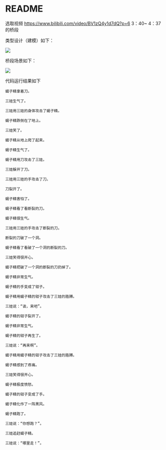 # README

选取视频 https://www.bilibili.com/video/BV1zQ4y1d7dQ?p=6 3：40~ 4：37 的桥段



类型设计（建模）如下：

![](http://www.plantuml.com/plantuml/png/RP2nJiGm38RtF4Kb5XXu1NGSooq8940CYC5jV4b4ubIE8rGXtfrmJKXFejFd-BT__zqb0POSl9eyf3JiqP4PljHGlcH11FdowbJPwB7WYP-4VsK40TMtggDtZ22PiKuVmVi7giCwQeELFMHZAmCPNXgBmFHHYuJOQ4PehpQpLEHCdMwF_Sx9kp2-p6tfaS7f7g6XM8wVBSuQUenwsPJ08MrA2wHJ3tiVAHNFcdKgNOE78dc4VY4Q96GG5wcvnbT7-jnszWvvTHfZz0Wqk7GuTtksZlKUngNubSU_FttzTc4OaTvlrcMg2pUj9bVjwFzwEoITW_y1)

桥段场景如下：

![](http://www.plantuml.com/plantuml/png/jLLTRjf047xtANo1Ng0FLQw24bUAb0Q9k9NwvXH4RA0KYFFJbfz8QLFK9WqA8R70m6Kyk-idhj3PUji9i4QMghuWUtw--MRc6xDrOESAzkjNUuQrR-_QRyqeyA1Vv9zApAkksKHnACeL8xTjvmlAgbv4fmut3Nut-vC3hcD8t-wRd6rHBBrJ5RAkrKaSX4ucYV_NR3vx8GtcSvDLvxpZ60aIcXKcUhZVOmEVF0Ggq_m974sC_JmYxralROFxVM8p_X5DZx6n7LC6KDbL5F5O0wS5xJwq1r5GqRAuRaRZSZf4DAadoToz5gD7rlcQ6giw8ZyLeevmAilccolus5VCQ6nYV0UXismcaAVRKaw2aY-4S_aEST8fmyyXSqvqY-FjAWu6VpSaprpLyZ_pv1VtxBwxcOT-Up0xGnxO9CoBMW5wFgjxnevrO1VooHcaDXHtkX04ggVjWYLrdPmFXM4tSMk8pteOyl-kNOKFvynjg0owdyreguT74rrFr8LhPBMqjsP5t7fFZalSFYp26ceR6j_ehFIrD5QIMQR1faObS51-Zu5PgMEqv7rI8Tx_PPAff5cf1-w0duRyx7DsYUg0keSmlcAbBynfPT1Myf382tM60i-ahhM1rawZQJiAdFXy54-QyMLzq-TKVYkrbRAkAvfUiE8GWHPXZpQcJnRpgHWzP1R2yVVug2P6WqLuICZ65ZxYl-al)



代码运行结果如下

```
蝎子精拿着刀。

三娃生气了。

三娃用三娃的身体攻击了蝎子精。

蝎子精跌倒在了地上。

三娃笑了。

蝎子精从地上爬了起来。

蝎子精生气了。

蝎子精用刀攻击了三娃。

三娃躲开了刀。

三娃用三娃的手攻击了刀。

刀裂开了。

蝎子精害怕了。

蝎子精看了看断裂的刀。

蝎子精很生气。

三娃用三娃的手攻击了断裂的刀。

断裂的刀破了一个洞。

蝎子精看了看破了一个洞的断裂的刀。

三娃笑得很开心。

蝎子精把破了一个洞的断裂的刀扔掉了。

蝎子精非常生气。

蝎子精的手变成了钳子。

蝎子精用蝎子精的钳子攻击了三娃的胳膊。

三娃说：“诶，来吧”。

蝎子精的钳子裂开了。

蝎子精非常生气。

蝎子精的钳子再生了。

三娃说：“再来啊”。

蝎子精用蝎子精的钳子攻击了三娃的胳膊。

蝎子精感到了疼痛。

三娃笑得很开心。

蝎子精极度愤怒。

蝎子精的钳子变成了手。

蝎子精化作了一阵黑风。

蝎子精跑了。

三娃说：“你想跑？”。

三娃追赶蝎子精。

三娃说：“哪里走！”。
```

